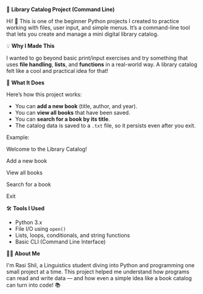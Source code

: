 🧠 **Library Catalog Project (Command Line)**

Hi! 👋 This is one of the beginner Python projects I created to practice working with files, user input, and simple menus. It’s a command-line tool that lets you create and manage a mini digital library catalog.

💡 **Why I Made This**

I wanted to go beyond basic print/input exercises and try something that uses **file handling**, **lists**, and **functions** in a real-world way. A library catalog felt like a cool and practical idea for that!

🚀 **What It Does**  

Here’s how this project works:

- You can **add a new book** (title, author, and year).
- You can **view all books** that have been saved.
- You can **search for a book by its title**.
- The catalog data is saved to a `.txt` file, so it persists even after you exit.

Example:

Welcome to the Library Catalog!

Add a new book

View all books

Search for a book

Exit

🛠️ **Tools I Used**

- Python 3.x  
- File I/O using `open()`  
- Lists, loops, conditionals, and string functions  
- Basic CLI (Command Line Interface)

🙋‍♀️ **About Me**

I'm Rasi Shil, a Linguistics student diving into Python and programming one small project at a time. This project helped me understand how programs can read and write data — and how even a simple idea like a book catalog can turn into code! 📚
